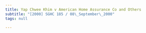 ```yaml
---
title: Yap Chwee Khim v American Home Assurance Co and Others
subtitle: "[2000] SGHC 185 / 08\_September\_2000"
tags: null

---
```


